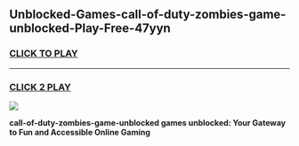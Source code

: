 
## Unblocked-Games-call-of-duty-zombies-game-unblocked-Play-Free-47yyn
<h3>
<a href="https://premium76.site?title=call-of-duty-zombies-game-unblocked&ref=09A">CLICK TO PLAY</a></h3>
<hr>

<h3>
<a href="https://premium76.site?title=call-of-duty-zombies-game-unblocked&ref=09A">CLICK 2 PLAY</a>
  
</h3>

<a href="https://premium76.site?title=call-of-duty-zombies-game-unblocked&ref=09A"><img src="https://clearcache.store/games.png"></a>


**call-of-duty-zombies-game-unblocked games unblocked: Your Gateway to Fun and Accessible Online Gaming**
